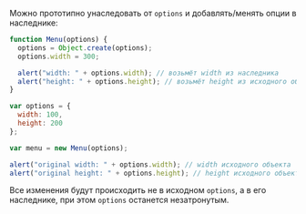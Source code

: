 Можно прототипно унаследовать от `options` и добавлять/менять опции в наследнике:

```js run
function Menu(options) {
  options = Object.create(options);
  options.width = 300;

  alert("width: " + options.width); // возьмёт width из наследника
  alert("height: " + options.height); // возьмёт height из исходного объекта
}

var options = {
  width: 100,
  height: 200
};

var menu = new Menu(options);

alert("original width: " + options.width); // width исходного объекта
alert("original height: " + options.height); // height исходного объекта
```

Все изменения будут происходить не в исходном `options`, а в его наследнике, при этом `options` останется незатронутым.
